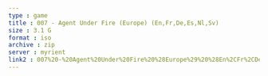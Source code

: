 ```yaml
---
type : game
title : 007 - Agent Under Fire (Europe) (En,Fr,De,Es,Nl,Sv)
size : 3.1 G
format : iso
archive : zip
server : myrient
link2 : 007%20-%20Agent%20Under%20Fire%20%28Europe%29%20%28En%2CFr%2CDe%2CEs%2CNl%2CSv%29
---
```


